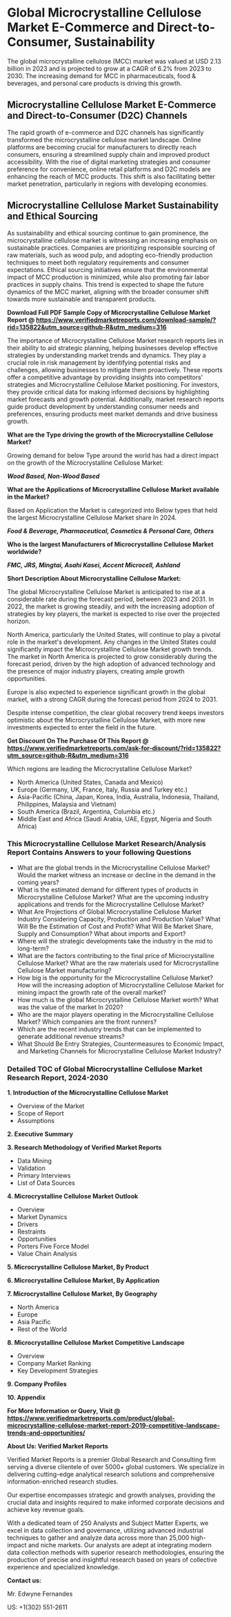 <h1>Global Microcrystalline Cellulose Market E-Commerce and Direct-to-Consumer, Sustainability</h1><p class=""><p>The global microcrystalline cellulose (MCC) market was valued at USD 2.13 billion in 2023 and is projected to grow at a CAGR of 6.2% from 2023 to 2030. The increasing demand for MCC in pharmaceuticals, food & beverages, and personal care products is driving this growth.</p><h2>Microcrystalline Cellulose Market E-Commerce and Direct-to-Consumer (D2C) Channels</h2><p>The rapid growth of e-commerce and D2C channels has significantly transformed the microcrystalline cellulose market landscape. Online platforms are becoming crucial for manufacturers to directly reach consumers, ensuring a streamlined supply chain and improved product accessibility. With the rise of digital marketing strategies and consumer preference for convenience, online retail platforms and D2C models are enhancing the reach of MCC products. This shift is also facilitating better market penetration, particularly in regions with developing economies.</p><h2>Microcrystalline Cellulose Market Sustainability and Ethical Sourcing</h2><p>As sustainability and ethical sourcing continue to gain prominence, the microcrystalline cellulose market is witnessing an increasing emphasis on sustainable practices. Companies are prioritizing responsible sourcing of raw materials, such as wood pulp, and adopting eco-friendly production techniques to meet both regulatory requirements and consumer expectations. Ethical sourcing initiatives ensure that the environmental impact of MCC production is minimized, while also promoting fair labor practices in supply chains. This trend is expected to shape the future dynamics of the MCC market, aligning with the broader consumer shift towards more sustainable and transparent products.</p></p><p class=""><strong>Download Full PDF Sample Copy of Microcrystalline Cellulose Market Report @ <a href="https://www.verifiedmarketreports.com/download-sample/?rid=135822&utm_source=github-R&utm_medium=316" target="_blank">https://www.verifiedmarketreports.com/download-sample/?rid=135822&utm_source=github-R&utm_medium=316</a></strong></p><p>The importance of&nbsp;Microcrystalline Cellulose Market research reports lies in their ability to aid strategic planning, helping businesses develop effective strategies by understanding market trends and dynamics. They play a crucial role in risk management by identifying potential risks and challenges, allowing businesses to mitigate them proactively. These reports offer a competitive advantage by providing insights into competitors' strategies and Microcrystalline Cellulose Market positioning. For investors, they provide critical data for making informed decisions by highlighting market forecasts and growth potential. Additionally, market research reports guide product development by understanding consumer needs and preferences, ensuring products meet market demands and drive business growth.</p><p><strong>What are the&nbsp;Type driving the growth of the Microcrystalline Cellulose Market?</strong></p><p id="" class="">Growing demand for below Type around the world has had a direct impact on the growth of the Microcrystalline Cellulose Market:</p><p class=""><em><strong>Wood Based, Non-Wood Based</strong></em></p><p class=""><strong>What are the&nbsp;Applications&nbsp;of Microcrystalline Cellulose Market available in the Market?</strong></p><p id="" class="">Based on Application the Market is categorized into Below types that held the largest Microcrystalline Cellulose Market share In 2024.</p><p class=""><em><strong>Food & Beverage, Pharmaceutical, Cosmetics & Personal Care, Others</strong></em></p><p class=""><strong>Who is the largest Manufacturers of Microcrystalline Cellulose Market worldwide?</strong></p><p><em><strong>FMC, JRS, Mingtai, Asahi Kasei, Accent Microcell, Ashland</strong></em></p><p id="" class=""><strong>Short Description About Microcrystalline Cellulose Market:</strong></p><p>The global Microcrystalline Cellulose Market is anticipated to rise at a considerable rate during the forecast period, between 2023 and 2031. In 2022, the market is growing steadily, and with the increasing adoption of strategies by key players, the market is expected to rise over the projected horizon.</p><p>North America, particularly the United States, will continue to play a pivotal role in the market's development. Any changes in the United States could significantly impact the Microcrystalline Cellulose Market growth trends. The market in North America is projected to grow considerably during the forecast period, driven by the high adoption of advanced technology and the presence of major industry players, creating ample growth opportunities.</p><p>Europe is also expected to experience significant growth in the global market, with a strong CAGR during the forecast period from 2024 to 2031.</p><p>Despite intense competition, the clear global recovery trend keeps investors optimistic about the Microcrystalline Cellulose Market, with more new investments expected to enter the field in the future.</p><p id="" class=""><strong>Get Discount On The Purchase Of This Report @ <a href="https://www.verifiedmarketreports.com/ask-for-discount/?rid=135822?utm_source=github-R&utm_medium=316" target="_blank">https://www.verifiedmarketreports.com/ask-for-discount/?rid=135822?utm_source=github-R&utm_medium=316</a></strong></p><p class="">Which regions are leading the Microcrystalline Cellulose Market?</p><ul><li>North America (United States, Canada and Mexico)</li><li>Europe (Germany, UK, France, Italy, Russia and Turkey etc.)</li><li>Asia-Pacific (China, Japan, Korea, India, Australia, Indonesia, Thailand, Philippines, Malaysia and Vietnam)</li><li>South America (Brazil, Argentina, Columbia etc.)</li><li>Middle East and Africa (Saudi Arabia, UAE, Egypt, Nigeria and South Africa)</li></ul><h3 id="" class="">This Microcrystalline Cellulose Market Research/Analysis Report Contains Answers to your following Questions</h3><ul><li>What are the global trends in the Microcrystalline Cellulose Market? Would the market witness an increase or decline in the demand in the coming years?</li><li>What is the estimated demand for different types of products in Microcrystalline Cellulose Market? What are the upcoming industry applications and trends for the Microcrystalline Cellulose Market?</li><li>What Are Projections of Global Microcrystalline Cellulose Market Industry Considering Capacity, Production and Production Value? What Will Be the Estimation of Cost and Profit? What Will Be Market Share, Supply and Consumption? What about imports and Export?</li><li>Where will the strategic developments take the industry in the mid to long-term?</li><li>What are the factors contributing to the final price of Microcrystalline Cellulose Market? What are the raw materials used for Microcrystalline Cellulose Market manufacturing?</li><li>How big is the opportunity for the Microcrystalline Cellulose Market? How will the increasing adoption of Microcrystalline Cellulose Market for mining impact the growth rate of the overall market?</li><li>How much is the global Microcrystalline Cellulose Market worth? What was the value of the market In 2020?</li><li>Who are the major players operating in the Microcrystalline Cellulose Market? Which companies are the front runners?</li><li>Which are the recent industry trends that can be implemented to generate additional revenue streams?</li><li>What Should Be Entry Strategies, Countermeasures to Economic Impact, and Marketing Channels for Microcrystalline Cellulose Market Industry?</li></ul><h3 id="" class="">Detailed TOC of Global Microcrystalline Cellulose Market Research Report, 2024-2030</h3><p id="" class=""><strong>1. Introduction of the Microcrystalline Cellulose Market</strong></p><ul><li>Overview of the Market</li><li>Scope of Report</li><li>Assumptions</li></ul><p id="" class=""><strong>2. Executive Summary</strong></p><p id="" class=""><strong>3. Research Methodology of Verified Market Reports</strong></p><ul><li>Data Mining</li><li>Validation</li><li>Primary Interviews</li><li>List of Data Sources</li></ul><p id="" class=""><strong>4. Microcrystalline Cellulose Market Outlook</strong></p><ul><li>Overview</li><li>Market Dynamics</li><li>Drivers</li><li>Restraints</li><li>Opportunities</li><li>Porters Five Force Model</li><li>Value Chain Analysis</li></ul><p id="" class=""><strong>5. Microcrystalline Cellulose Market, By Product</strong></p><p id="" class=""><strong>6. Microcrystalline Cellulose Market, By Application</strong></p><p id="" class=""><strong>7. Microcrystalline Cellulose Market, By Geography</strong></p><ul><li>North America</li><li>Europe</li><li>Asia Pacific</li><li>Rest of the World</li></ul><p id="" class=""><strong>8. Microcrystalline Cellulose Market Competitive Landscape</strong></p><ul><li>Overview</li><li>Company Market Ranking</li><li>Key Development Strategies</li></ul><p id="" class=""><strong>9. Company Profiles</strong></p><p id="" class=""><strong>10. Appendix</strong></p><p id="" class=""><strong>For More Information or Query, Visit @ <a href="https://www.verifiedmarketreports.com/product/global-microcrystalline-cellulose-market-report-2019-competitive-landscape-trends-and-opportunities/" target="_blank">https://www.verifiedmarketreports.com/product/global-microcrystalline-cellulose-market-report-2019-competitive-landscape-trends-and-opportunities/</a></strong></p><p id="" class=""><strong>About Us: Verified Market Reports</strong></p><p id="" class="">Verified Market Reports is a premier Global Research and Consulting firm serving a diverse clientele of over 5000+ global customers. We specialize in delivering cutting-edge analytical research solutions and comprehensive information-enriched research studies.</p><p id="" class="">Our expertise encompasses strategic and growth analyses, providing the crucial data and insights required to make informed corporate decisions and achieve key revenue goals.</p><p id="" class="">With a dedicated team of 250 Analysts and Subject Matter Experts, we excel in data collection and governance, utilizing advanced industrial techniques to gather and analyze data across more than 25,000 high-impact and niche markets. Our analysts are adept at integrating modern data collection methods with superior research methodologies, ensuring the production of precise and insightful research based on years of collective experience and specialized knowledge.</p><p id="" class=""><strong>Contact us:</strong></p><p id="" class="">Mr. Edwyne Fernandes</p><p id="" class="">US: +1(302) 551-2611</p>
